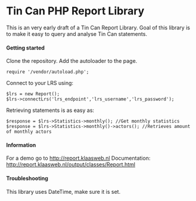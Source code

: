 # Tin Can PHP Report Library

This is an very early draft of a Tin Can Report Library. Goal of this library is to make it easy to query and analyse Tin Can statements.

#### Getting started
Clone the repository.
Add the autoloader to the page.

    require '/vendor/autoload.php';

Connect to your LRS using:

    $lrs = new Report();
    $lrs->connectLrs('lrs_endpoint','lrs_username','lrs_password');

Retrieving statements is as easy as:

    $response = $lrs->Statistics->monthly(); //Get monthly statistics
    $response = $lrs->Statistics->monthly()->actors(); //Retrieves amount of monthly actors

#### Information
For a demo go to http://report.klaasweb.nl
Documentation: http://report.klaasweb.nl/output/classes/Report.html

#### Troubleshooting
This library uses DateTime, make sure it is set.